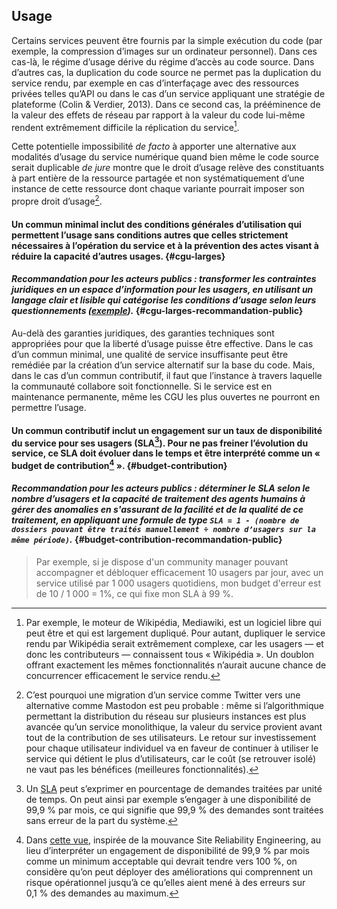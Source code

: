## Usage

Certains services peuvent être fournis par la simple exécution du code (par exemple, la compression d’images sur un ordinateur personnel). Dans ces cas-là, le régime d’usage dérive du régime d’accès au code source. Dans d’autres cas, la duplication du code source ne permet pas la duplication du service rendu, par exemple en cas d’interfaçage avec des ressources privées telles qu’API ou dans le cas d’un service appliquant une stratégie de plateforme (Colin & Verdier, 2013). Dans ce second cas, la prééminence de la valeur des effets de réseau par rapport à la valeur du code lui-même rendent extrêmement difficile la réplication du service[^12].

Cette potentielle impossibilité _de facto_ à apporter une alternative aux modalités d’usage du service numérique quand bien même le code source serait duplicable _de jure_ montre que le droit d’usage relève des constituants à part entière de la ressource partagée et non systématiquement d’une instance de cette ressource dont chaque variante pourrait imposer son propre droit d’usage[^13].

#### Un commun minimal inclut des conditions générales d’utilisation qui permettent l’usage sans conditions autres que celles strictement nécessaires à l’opération du service et à la prévention des actes visant à réduire la capacité d’autres usages. {#cgu-larges}

#### _Recommandation pour les acteurs publics : transformer les contraintes juridiques en un espace d’information pour les usagers, en utilisant un langage clair et lisible qui catégorise les conditions d’usage selon leurs questionnements ([exemple](https://mes-aides.gouv.fr/cgu))._ {#cgu-larges-recommandation-public}

Au-delà des garanties juridiques, des garanties techniques sont appropriées pour que la liberté d’usage puisse être effective. Dans le cas d’un commun minimal, une qualité de service insuffisante peut être remédiée par la création d’un service alternatif sur la base du code. Mais, dans le cas d’un commun contributif, il faut que l’instance à travers laquelle la communauté collabore soit fonctionnelle. Si le service est en maintenance permanente, même les CGU les plus ouvertes ne pourront en permettre l’usage.

#### Un commun contributif inclut un engagement sur un taux de disponibilité du service pour ses usagers (SLA[^14]). Pour ne pas freiner l’évolution du service, ce SLA doit évoluer dans le temps et être interprété comme un « budget de contribution[^15] ». {#budget-contribution}

#### _Recommandation pour les acteurs publics : déterminer le SLA selon le nombre d’usagers et la capacité de traitement des agents humains à gérer des anomalies en s'assurant de la facilité et de la qualité de ce traitement, en appliquant une formule de type `SLA = 1 - (nombre de dossiers pouvant être traités manuellement ÷ nombre d’usagers sur la même période)`._ {#budget-contribution-recommandation-public}

> Par exemple, si je dispose d'un community manager pouvant accompagner et débloquer efficacement 10 usagers par jour, avec un service utilisé par 1 000 usagers quotidiens, mon budget d'erreur est de 10 / 1 000 = 1%, ce qui fixe mon SLA à 99 %.


[^12]: Par exemple, le moteur de Wikipédia, Mediawiki, est un logiciel libre qui peut être et qui est largement dupliqué. Pour autant, dupliquer le service rendu par Wikipédia serait extrêmement complexe, car les usagers — et donc les contributeurs — connaissent tous « Wikipédia ». Un doublon offrant exactement les mêmes fonctionnalités n’aurait aucune chance de concurrencer efficacement le service rendu.

[^13]: C’est pourquoi une migration d’un service comme Twitter vers une alternative comme Mastodon est peu probable : même si l’algorithmique permettant la distribution du réseau sur plusieurs instances est plus avancée qu’un service monolithique, la valeur du service provient avant tout de la contribution de ses utilisateurs. Le retour sur investissement pour chaque utilisateur individuel va en faveur de continuer à utiliser le service qui détient le plus d’utilisateurs, car le coût (se retrouver isolé) ne vaut pas les bénéfices (meilleures fonctionnalités).

[^14]: Un [SLA](https://fr.wikipedia.org/wiki/Service-level_agreement) peut s’exprimer en pourcentage de demandes traitées par unité de temps. On peut ainsi par exemple s’engager à une disponibilité de 99,9 % par mois, ce qui signifie que 99,9 % des demandes sont traitées sans erreur de la part du système.

[^15]: Dans [cette vue](https://landing.google.com/sre/interview/ben-treynor.html), inspirée de la mouvance Site Reliability Engineering, au lieu d’interpréter un engagement de disponibilité de 99,9 % par mois comme un minimum acceptable qui devrait tendre vers 100 %, on considère qu’on peut déployer des améliorations qui comprennent un risque opérationnel jusqu’à ce qu’elles aient mené à des erreurs sur 0,1 % des demandes au maximum.
